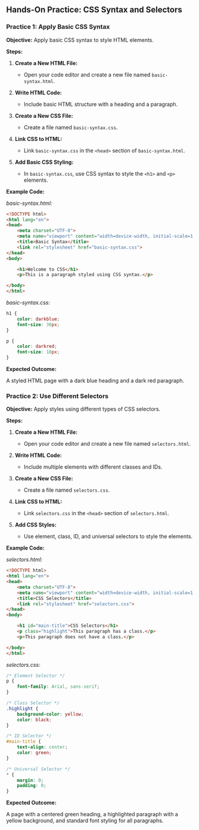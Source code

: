 ## **Hands-On Practice: CSS Syntax and Selectors**

### **Practice 1: Apply Basic CSS Syntax**

**Objective:** Apply basic CSS syntax to style HTML elements.

**Steps:**

1. **Create a New HTML File:**

   - Open your code editor and create a new file named `basic-syntax.html`.

2. **Write HTML Code:**

   - Include basic HTML structure with a heading and a paragraph.

3. **Create a New CSS File:**

   - Create a file named `basic-syntax.css`.

4. **Link CSS to HTML:**

   - Link `basic-syntax.css` in the `<head>` section of `basic-syntax.html`.

5. **Add Basic CSS Styling:**

   - In `basic-syntax.css`, use CSS syntax to style the `<h1>` and `<p>` elements.

**Example Code:**

*basic-syntax.html:*
```html
<!DOCTYPE html>
<html lang="en">
<head>
    <meta charset="UTF-8">
    <meta name="viewport" content="width=device-width, initial-scale=1.0">
    <title>Basic Syntax</title>
    <link rel="stylesheet" href="basic-syntax.css">
</head>
<body>

    <h1>Welcome to CSS</h1>
    <p>This is a paragraph styled using CSS syntax.</p>

</body>
</html>
```
*basic-syntax.css:*
```css
h1 {
    color: darkblue;
    font-size: 30px;
}

p {
    color: darkred;
    font-size: 18px;
}
```
**Expected Outcome:**

A styled HTML page with a dark blue heading and a dark red paragraph.


### **Practice 2: Use Different Selectors**

**Objective:** Apply styles using different types of CSS selectors.

**Steps:**

1.  **Create a New HTML File:**
    
    -   Open your code editor and create a new file named `selectors.html`.
2.  **Write HTML Code:**
    
    -   Include multiple elements with different classes and IDs.
3.  **Create a New CSS File:**
    
    -   Create a file named `selectors.css`.
4.  **Link CSS to HTML:**
    
    -   Link `selectors.css` in the `<head>` section of `selectors.html`.
5.  **Add CSS Styles:**
    
    -   Use element, class, ID, and universal selectors to style the elements.

**Example Code:**

*selectors.html:*
```html
<!DOCTYPE html>
<html lang="en">
<head>
    <meta charset="UTF-8">
    <meta name="viewport" content="width=device-width, initial-scale=1.0">
    <title>CSS Selectors</title>
    <link rel="stylesheet" href="selectors.css">
</head>
<body>

    <h1 id="main-title">CSS Selectors</h1>
    <p class="highlight">This paragraph has a class.</p>
    <p>This paragraph does not have a class.</p>

</body>
</html>
```

*selectors.css:*
```css
/* Element Selector */
p {
    font-family: Arial, sans-serif;
}

/* Class Selector */
.highlight {
    background-color: yellow;
    color: black;
}

/* ID Selector */
#main-title {
    text-align: center;
    color: green;
}

/* Universal Selector */
* {
    margin: 0;
    padding: 0;
}
```
**Expected Outcome:**

A page with a centered green heading, a highlighted paragraph with a yellow background, and standard font styling for all paragraphs.
<!--stackedit_data:
eyJoaXN0b3J5IjpbNjUwNjUxNDM1XX0=
-->